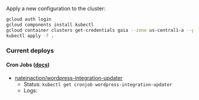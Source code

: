 Apply a new configuration to the cluster:

```bash
gcloud auth login
gcloud components install kubectl
gcloud container clusters get-credentials gaia --zone us-central1-a --project api-in-k8s
kubectl apply -f .
```

### Current deploys

#### Cron Jobs ([docs](https://kubernetes.io/docs/tasks/job/automated-tasks-with-cron-jobs/))
- [nateinaction/wordpress-integration-updater](https://github.com/nateinaction/wordpress-integration-updater)
    - Status: `kubectl get cronjob wordpress-integration-updater`
    - Logs: 